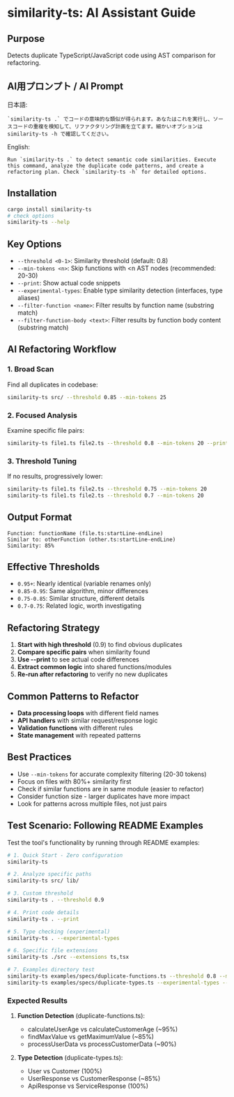 <!-- https://github.com/mizchi/similarity -->

# similarity-ts: AI Assistant Guide

## Purpose

Detects duplicate TypeScript/JavaScript code using AST comparison for refactoring.

## AI用プロンプト / AI Prompt

日本語:

```
`similarity-ts .` でコードの意味的な類似が得られます。あなたはこれを実行し、ソースコードの重複を検知して、リファクタリング計画を立てます。細かいオプションは similarity-ts -h で確認してください。
```

English:

```
Run `similarity-ts .` to detect semantic code similarities. Execute this command, analyze the duplicate code patterns, and create a refactoring plan. Check `similarity-ts -h` for detailed options.
```

## Installation

```bash
cargo install similarity-ts
# check options
similarity-ts --help
```

## Key Options

- `--threshold <0-1>`: Similarity threshold (default: 0.8)
- `--min-tokens <n>`: Skip functions with <n AST nodes (recommended: 20-30)
- `--print`: Show actual code snippets
- `--experimental-types`: Enable type similarity detection (interfaces, type aliases)
- `--filter-function <name>`: Filter results by function name (substring match)
- `--filter-function-body <text>`: Filter results by function body content (substring match)

## AI Refactoring Workflow

### 1. Broad Scan

Find all duplicates in codebase:

```bash
similarity-ts src/ --threshold 0.85 --min-tokens 25
```

### 2. Focused Analysis

Examine specific file pairs:

```bash
similarity-ts file1.ts file2.ts --threshold 0.8 --min-tokens 20 --print
```

### 3. Threshold Tuning

If no results, progressively lower:

```bash
similarity-ts file1.ts file2.ts --threshold 0.75 --min-tokens 20
similarity-ts file1.ts file2.ts --threshold 0.7 --min-tokens 20
```

## Output Format

```
Function: functionName (file.ts:startLine-endLine)
Similar to: otherFunction (other.ts:startLine-endLine)
Similarity: 85%
```

## Effective Thresholds

- `0.95+`: Nearly identical (variable renames only)
- `0.85-0.95`: Same algorithm, minor differences
- `0.75-0.85`: Similar structure, different details
- `0.7-0.75`: Related logic, worth investigating

## Refactoring Strategy

1. **Start with high threshold** (0.9) to find obvious duplicates
2. **Compare specific pairs** when similarity found
3. **Use --print** to see actual code differences
4. **Extract common logic** into shared functions/modules
5. **Re-run after refactoring** to verify no new duplicates

## Common Patterns to Refactor

- **Data processing loops** with different field names
- **API handlers** with similar request/response logic
- **Validation functions** with different rules
- **State management** with repeated patterns

## Best Practices

- Use `--min-tokens` for accurate complexity filtering (20-30 tokens)
- Focus on files with 80%+ similarity first
- Check if similar functions are in same module (easier to refactor)
- Consider function size - larger duplicates have more impact
- Look for patterns across multiple files, not just pairs

## Test Scenario: Following README Examples

Test the tool's functionality by running through README examples:

```bash
# 1. Quick Start - Zero configuration
similarity-ts

# 2. Analyze specific paths
similarity-ts src/ lib/

# 3. Custom threshold
similarity-ts . --threshold 0.9

# 4. Print code details
similarity-ts . --print

# 5. Type checking (experimental)
similarity-ts . --experimental-types

# 6. Specific file extensions
similarity-ts ./src --extensions ts,tsx

# 7. Examples directory test
similarity-ts examples/specs/duplicate-functions.ts --threshold 0.8 --min-tokens 20
similarity-ts examples/specs/duplicate-types.ts --experimental-types --threshold 0.8
```

### Expected Results

1. **Function Detection** (duplicate-functions.ts):
   - calculateUserAge vs calculateCustomerAge (~95%)
   - findMaxValue vs getMaximumValue (~85%)
   - processUserData vs processCustomerData (~90%)

2. **Type Detection** (duplicate-types.ts):
   - User vs Customer (100%)
   - UserResponse vs CustomerResponse (~85%)
   - ApiResponse vs ServiceResponse (100%)
